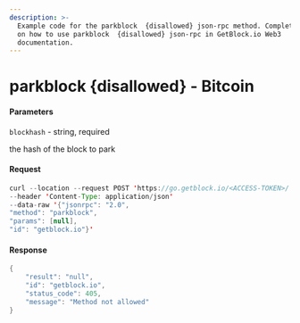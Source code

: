 ```yaml
---
description: >-
  Example code for the parkblock  {disallowed} json-rpc method. Сomplete guide
  on how to use parkblock  {disallowed} json-rpc in GetBlock.io Web3
  documentation.
---
```


# parkblock {disallowed} - Bitcoin

#### Parameters

`blockhash` - string, required

the hash of the block to park

#### Request

```java
curl --location --request POST 'https://go.getblock.io/<ACCESS-TOKEN>/' 
--header 'Content-Type: application/json' 
--data-raw '{"jsonrpc": "2.0",
"method": "parkblock",
"params": [null],
"id": "getblock.io"}'
```

#### Response

```java
{
    "result": "null",
    "id": "getblock.io",
    "status_code": 405,
    "message": "Method not allowed"
}
```
